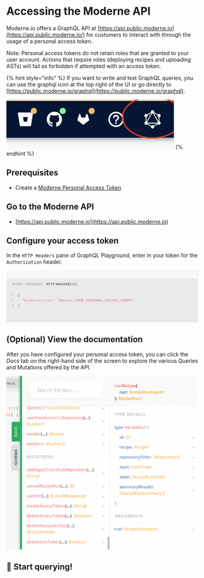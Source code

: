 # Accessing the Moderne API

Moderne.io offers a GraphQL API at [https://api.public.moderne.io](https://api.public.moderne.io/) for customers to interact with through the usage of a personal access token.

Note: Personal access tokens do not retain roles that are granted to your user account. Actions that require roles (deploying recipes and uploading ASTs) will fail as forbidden if attempted with an access token.

{% hint style="info" %}
If you want to write and test GraphQL queries, you can use the graphql icon at the top right of the UI or go directly to [https://public.moderne.io/graphql](https://public.moderne.io/graphql).

<img src="../.gitbook/assets/image (3) (2).png" alt="" data-size="original">
{% endhint %}

## Prerequisites

* Create a [Moderne Personal Access Token](../references/create-api-access-tokens.md)

## Go to the Moderne API

* [https://api.public.moderne.io](https://api.public.moderne.io)

## Configure your access token

In the `HTTP Headers` pane of GraphQL Playground, enter in your token for the `Authorization` header.

![](../.gitbook/assets/graphql-playground.png)

## (Optional) View the documentation

After you have configured your personal access token, you can click the _Docs_ tab on the right-hand side of the screen to explore the various Queries and Mutations offered by the API.

![](../.gitbook/assets/graphql-playground-docs.png)

## 🚀 Start querying!
